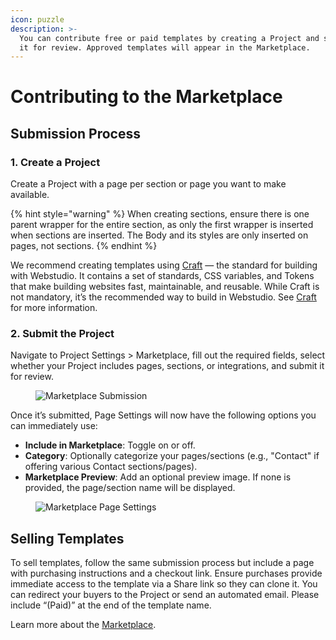 ```yaml
---
icon: puzzle
description: >-
  You can contribute free or paid templates by creating a Project and submitting
  it for review. Approved templates will appear in the Marketplace.
---
```


# Contributing to the Marketplace

## Submission Process

### **1. Create a Project**

Create a Project with a page per section or page you want to make available.

{% hint style="warning" %}
When creating sections, ensure there is one parent wrapper for the entire section, as only the first wrapper is inserted when sections are inserted. The Body and its styles are only inserted on pages, not sections.
{% endhint %}

We recommend creating templates using [Craft](../university/craft.md) — the standard for building with Webstudio. It contains a set of standards, CSS variables, and Tokens that make building websites fast, maintainable, and reusable. While Craft is not mandatory, it’s the recommended way to build in Webstudio. See [Craft](../university/craft.md) for more information.

### **2. Submit the Project**

Navigate to Project Settings > Marketplace, fill out the required fields, select whether your Project includes pages, sections, or integrations, and submit it for review.

<figure><img src="../.gitbook/assets/marketplace-submission.png" alt="Marketplace Submission"><figcaption></figcaption></figure>

Once it’s submitted, Page Settings will now have the following options you can immediately use:

* **Include in Marketplace**: Toggle on or off.
* **Category**: Optionally categorize your pages/sections (e.g., "Contact" if offering various Contact sections/pages).
* **Marketplace Preview**: Add an optional preview image. If none is provided, the page/section name will be displayed.

<figure><img src="../.gitbook/assets/marketplace-page-settings.png" alt="Marketplace Page Settings"><figcaption></figcaption></figure>

## Selling Templates

To sell templates, follow the same submission process but include a page with purchasing instructions and a checkout link. Ensure purchases provide immediate access to the template via a Share link so they can clone it. You can redirect your buyers to the Project or send an automated email. Please include “(Paid)” at the end of the template name.

Learn more about the [Marketplace](../university/marketplace.md).
